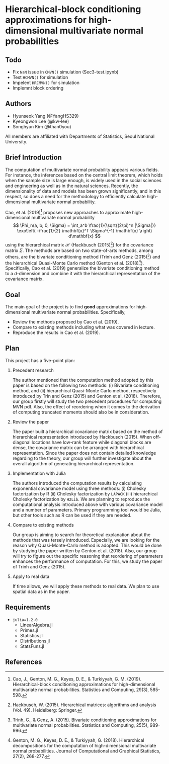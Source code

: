 # Hierarchical-block conditioning approximations for high-dimensional multivariate normal probabilities

## Todo

* Fix `NaN` issue in `CMVN()` simulation (Sec3-test.ipynb)
* Test `HCMVN()` for simulation
* Impelent `HRCMVN()` for simulation
* Implemnt block ordering

## Authors

* Hyunseok Yang (@YangHS329)
* Kyeongwon Lee (@kw-lee)
* Songhyun Kim (@than0you)

All members are affiliated with Departments of Statistics, Seoul National University.

## Brief Introduction

The computation of multivariate normal probability appears various fields. For instance, the inferences based on the central limit theorem, which holds when the sample size is large enough, is widely used in the social sciences and engineering as well as in the natural sciences. Recently, the dimensionality of data and models has been grown significantly, and in this respect, so does a need for the methodology to efficiently calculate high-dimensional multivariate normal probability.

Cao, et al. (2019)[^Cao2019] proposes new approaches to approximate high-dimensional multivariate normal probability 
$$
\Phi_n(a, b; 0, \Sigma) = \int_a^b \frac{1}{\sqrt{(2\pi)^n |\Sigma|}} \exp\left( -\frac{1}{2} \mathbf{x}^T \Sigma^{-1} \mathbf{x} \right) d\mathbf{x}
$$
using the hierarchical matrix $\mathcal{H}$ (Hackbusch (2015)[^Hackbusch2015]) for the covariance matrix $\Sigma$. The methods are based on two state-of-arts methods, among others, are the bivariate conditioning method (Trinh and Genz (2015)[^Trinh2015]) and the hierarchical Quasi-Monte Carlo method (Genton et al. (2018)[^Genton2018]). Specifically, Cao et al. (2019) generalize the bivariate conditioning method to a $d$-dimension and combine it with the hierarchical representation of the covariance matrix. 

## Goal

The main goal of the project is to find **good** approximations for high-dimensional multivariate normal probabilities. Specifically,

- Review the methods proposed by Cao et al. (2019).
- Compare to existing methods including what was covered in lecture.
- Reproduce the results in Cao et al. (2019).


## Plan

This project has a five-point plan:

1. Precedent research

    The author mentioned that the computation method adopted by this paper is based on the following two methods: (i) Bivariate conditioning method, and (ii) hierarchical Quasi-Monte Carlo method, respectively introduced by Trin and Genz (2015) and Genton et al. (2018). Therefore, our group firstly will study the two precedent procedures for computing MVN pdf. Also, the effect of reordering when it comes to the derivation of computing truncated moments should also be in consideration.

2. Review the paper

    The paper built a hierarchical covariance matrix based on the method of hierarchical representation introduced by Hackbusch (2015). When off-diagonal locations have low-rank feature while diagonal blocks are dense, the covariance matrix can be arranged with hierarchical representation. Since the paper does not contain detailed knowledge regarding to the theory, our group will further investigate about the overall algorithm of generating hierarchical representation. 

3. Implementation with Julia

    The authors introduced the computation results by calculating exponential covariance model using three methods: (i) Cholesky factorization by R (ii) Cholesky factorization by `LAPACK` (iii) hierarchical Cholesky factorization by `H2Lib`. We are planning to reproduce the computational analysis introduced above with various covariance model and a number of parameters. Primary programming tool would be Julia, but other tools such as R can be used if they are needed.

4. Compare to existing methods

    Our group is aiming to search for theoretical explanation about the methods that was tersely introduced. Especially, we are looking for the reason why Quasi-Monte-Carlo method is adopted. This would be done by studying the paper written by Genton et al. (2018). Also, our group will try to figure out the specific reasoning that reordering of parameters enhances the performance of computation. For this, we study the paper of Trinh and Genz (2015).  

5. Apply to real data

    If time allows, we will apply these methods to real data. We plan to use spatial data as in the paper.

## Requirements

* `julia=1.2.0`
  * LinearAlgebra.jl
  * Primes.jl
  * Statistics.jl
  * Distributions.jl
  * StatsFuns.jl

## References

[^Cao2019]: Cao, J., Genton, M. G., Keyes, D. E., & Turkiyyah, G. M. (2019). Hierarchical-block conditioning approximations for high-dimensional multivariate normal probabilities. Statistics and Computing, 29(3), 585-598.
[^Genton2018]: Genton, M. G., Keyes, D. E., & Turkiyyah, G. (2018). Hierarchical decompositions for the computation of high-dimensional multivariate normal probabilities. Journal of Computational and Graphical Statistics, 27(2), 268-277.
[^Trinh2015]: Trinh, G., & Genz, A. (2015). Bivariate conditioning approximations for multivariate normal probabilities. Statistics and Computing, 25(5), 989-996.
[^Hackbusch2015]: Hackbusch, W. (2015). Hierarchical matrices: algorithms and analysis (Vol. 49). Heidelberg: Springer.